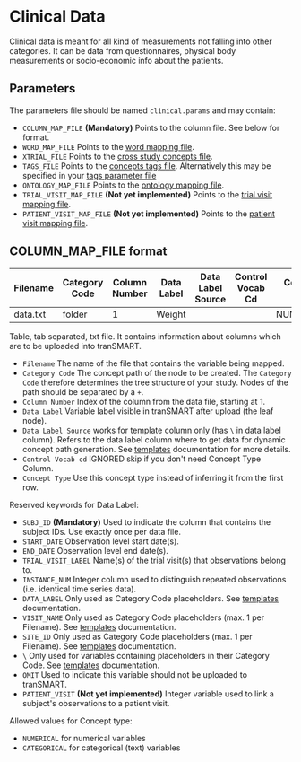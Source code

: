 Clinical Data
================

Clinical data is meant for all kind of measurements not falling into other
categories. It can be data from questionnaires, physical body measurements or
socio-economic info about the patients.


Parameters
------------
The parameters file should be named `clinical.params` and may contain:
- `COLUMN_MAP_FILE` **(Mandatory)** Points to the column file. See below for format.
- `WORD_MAP_FILE` Points to the [word mapping file](word-mapping.md).
- `XTRIAL_FILE` Points to the [cross study concepts file](xtrial.md).
- `TAGS_FILE` Points to the [concepts tags file](tags.md). Alternatively this may be specified in your [tags parameter file](tags.md)
- `ONTOLOGY_MAP_FILE` Points to the [ontology mapping file](ontology-mapping.md).
- `TRIAL_VISIT_MAP_FILE` **(Not yet implemented)** Points to the [trial visit mapping file](trial-visit-mapping.md).
- `PATIENT_VISIT_MAP_FILE` **(Not yet implemented)** Points to the [patient visit mapping file](patient-visit-mapping.md).


COLUMN_MAP_FILE format
------------

|Filename|Category Code|Column Number|Data Label|Data Label Source|Control Vocab Cd|Concept Type |
|--------|-------------|-------------|----------|-----------------|----------------|-------------|
|data.txt|folder       |1            |Weight    |                 |                |NUMERICAL    |

Table, tab separated, txt file. It contains information about columns which are to be uploaded into tranSMART.

- `Filename`  The name of the file that contains the variable being mapped.
- `Category Code` The concept path of the node to be created. The `Category Code` therefore determines the tree structure of your study. Nodes of the path should be separated by a `+`.
- `Column Number` Index of the column from the data file, starting at 1.
- `Data Label`  Variable label visible in tranSMART after upload (the leaf node).
- `Data Label Source` works for template column only (has `\` in data label column). Refers to the data label column where to get data for dynamic concept path generation. See [templates](templates.md) documentation for more details.
- `Control Vocab cd`  IGNORED skip if you don't need Concept Type Column.
- `Concept Type`  Use this concept type instead of inferring it from the first row.

Reserved keywords for Data Label:
- `SUBJ_ID` **(Mandatory)** Used to indicate the column that contains the subject IDs. Use exactly once per data file.
- `START_DATE` Observation level start date(s).
- `END_DATE` Observation level end date(s).
- `TRIAL_VISIT_LABEL` Name(s) of the trial visit(s) that observations belong to.
- `INSTANCE_NUM` Integer column used to distinguish repeated observations (i.e. identical time series data).
- `DATA_LABEL` Only used as Category Code placeholders. See [templates](templates.md) documentation.
- `VISIT_NAME` Only used as Category Code placeholders (max. 1 per Filename). See [templates](templates.md) documentation.
- `SITE_ID` Only used as Category Code placeholders (max. 1 per Filename). See [templates](templates.md) documentation.
- `\` Only used for variables containing placeholders in their Category Code. See [templates](templates.md) documentation.
- `OMIT` Used to indicate this variable should not be uploaded to tranSMART.
- `PATIENT_VISIT` **(Not yet implemented)** Integer variable used to link a subject's observations to a patient visit.

Allowed values for Concept type:
- `NUMERICAL` for numerical variables
- `CATEGORICAL` for categorical (text) variables 
